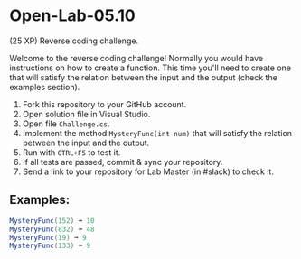 # Open-Lab-05.10
(25 XP) Reverse coding challenge.

Welcome to the reverse coding challenge! Normally you would have instructions on how to create a function. This time you'll need to create one that will satisfy the relation between the input and the output (check the examples section).

1. Fork this repository to your GitHub account.
2. Open solution file in Visual Studio.
3. Open file `Challenge.cs`.
4. Implement the method `MysteryFunc(int num)` that will satisfy the relation between the input and the output.
5. Run with `CTRL+F5` to test it.
6. If all tests are passed, commit & sync your repository.
7. Send a link to your repository for Lab Master (in #slack) to check it.

## Examples: 
```C#
MysteryFunc(152) ➞ 10
MysteryFunc(832) ➞ 48
MysteryFunc(19) ➞ 9
MysteryFunc(133) ➞ 9
```

